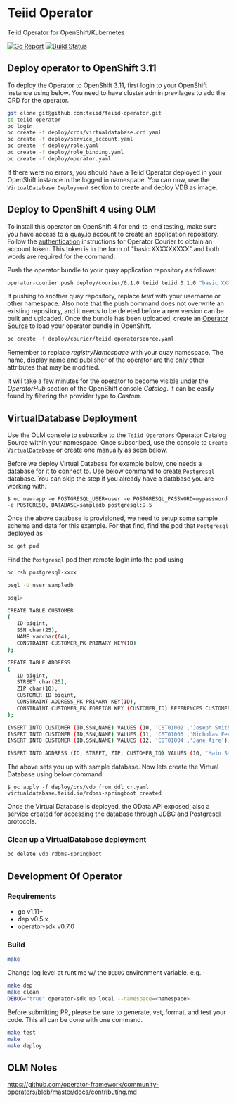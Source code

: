 # Teiid Operator
Teiid Operator for OpenShift/Kubernetes

[![Go Report](https://goreportcard.com/badge/github.com/teiid/teiid-operator)](https://goreportcard.com/report/github.com/teiid/teiid-operator)
[![Build Status](https://travis-ci.org/teiid/teiid-operator.svg?branch=master)](https://travis-ci.org/teiid/teiid-operator)


## Deploy operator to OpenShift 3.11 

To deploy the Operator to OpenShift 3.11, first login to your OpenShift instance using below. You need to have cluster admin previlages to add the CRD for the operator.

```bash
git clone git@github.com:teiid/teiid-operator.git
cd teiid-operator
oc login 
oc create -f deploy/crds/virtualdatabase.crd.yaml
oc create -f deploy/service_account.yaml
oc create -f deploy/role.yaml
oc create -f deploy/role_binding.yaml
oc create -f deploy/operator.yaml
```

If there were no errors, you should have a Teiid Operator deployed in your OpenShift instance in the logged in namespace. You can now, use the `VirtualDatabase Deployment` section to create and deploy VDB as image.

## Deploy to OpenShift 4 using OLM

To install this operator on OpenShift 4 for end-to-end testing, make sure you have access to a quay.io account to create an application repository. Follow the [authentication](https://github.com/operator-framework/operator-courier/#authentication) instructions for Operator Courier to obtain an account token. This token is in the form of "basic XXXXXXXXX" and both words are required for the command.

Push the operator bundle to your quay application repository as follows:

```bash
operator-courier push deploy/courier/0.1.0 teiid teiid 0.1.0 "basic XXXXXXXXX"
```

If pushing to another quay repository, replace _teiid_ with your username or other namespace. Also note that the push command does not overwrite an existing repository, and it needs to be deleted before a new version can be built and uploaded. Once the bundle has been uploaded, create an [Operator Source](https://github.com/operator-framework/community-operators/blob/master/docs/testing-operators.md#linking-the-quay-application-repository-to-your-openshift-40-cluster) to load your operator bundle in OpenShift.

```bash
oc create -f deploy/courier/teiid-operatorsource.yaml
```

Remember to replace _registryNamespace_ with your quay namespace. The name, display name and publisher of the operator are the only other attributes that may be modified.

It will take a few minutes for the operator to become visible under the _OperatorHub_ section of the OpenShift console _Catalog_. It can be easily found by filtering the provider type to _Custom_.

## VirtualDatabase Deployment

Use the OLM console to subscribe to the `Teiid Operators` Operator Catalog Source within your namespace. Once subscribed, use the console to `Create VirtualDatabase` or create one manually as seen below.

Before we deploy Virtual Database for example below, one needs a database for it to connect to. Use below command to create `Postgresql` database. You can skip the step if you already have a database you are working with.

```shell
$ oc new-app -e POSTGRESQL_USER=user -e POSTGRESQL_PASSWORD=mypassword -e POSTGRESQL_DATABASE=sampledb postgresql:9.5
```

Once the above database is provisioned, we need to setup some sample schema and data for this example. For that find, find the pod that `Postgresql` deployed as

```bash
oc get pod
```

Find the `Postgresql` pod then remote login into the pod using

```bash
oc rsh postgresql-xxxx

psql -U user sampledb

psql> 

CREATE TABLE CUSTOMER
(
   ID bigint,
   SSN char(25),
   NAME varchar(64),
   CONSTRAINT CUSTOMER_PK PRIMARY KEY(ID)
);

CREATE TABLE ADDRESS
(
   ID bigint,
   STREET char(25),
   ZIP char(10),
   CUSTOMER_ID bigint,
   CONSTRAINT ADDRESS_PK PRIMARY KEY(ID),
   CONSTRAINT CUSTOMER_FK FOREIGN KEY (CUSTOMER_ID) REFERENCES CUSTOMER (ID)
);

INSERT INTO CUSTOMER (ID,SSN,NAME) VALUES (10, 'CST01002','Joseph Smith');
INSERT INTO CUSTOMER (ID,SSN,NAME) VALUES (11, 'CST01003','Nicholas Ferguson');
INSERT INTO CUSTOMER (ID,SSN,NAME) VALUES (12, 'CST01004','Jane Aire');

INSERT INTO ADDRESS (ID, STREET, ZIP, CUSTOMER_ID) VALUES (10, 'Main St', '12345', 10);
```
The above sets you up with sample database. Now lets create the Virtual Database using below command

```shell
$ oc apply -f deploy/crs/vdb_from_ddl_cr.yaml
virtualdatabase.teiid.io/rdbms-springboot created
```

Once the Virtual Database is deployed, the OData API exposed, also a service created for accessing the database through JDBC and Postgresql protocols.

### Clean up a VirtualDatabase deployment

```bash
oc delete vdb rdbms-springboot
```

## Development Of Operator

### Requirements

- go v1.11+
- dep v0.5.x
- operator-sdk v0.7.0

### Build

```bash
make
```

Change log level at runtime w/ the `DEBUG` environment variable. e.g. -

```bash
make dep
make clean
DEBUG="true" operator-sdk up local --namespace=<namespace>
```

Before submitting PR, please be sure to generate, vet, format, and test your code. This all can be done with one command.

```bash
make test
make
make deploy
```

## OLM Notes
https://github.com/operator-framework/community-operators/blob/master/docs/contributing.md

